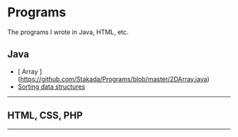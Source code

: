 # Programs
The programs I wrote in Java, HTML, etc. 
## Java
- [ Array ] (https://github.com/Stakada/Programs/blob/master/2DArray.java)
- [Sorting data structures](https://github.com/Stakada/Aissngments/tree/master/Sorting)

- - - 
## HTML, CSS, PHP

- - -
